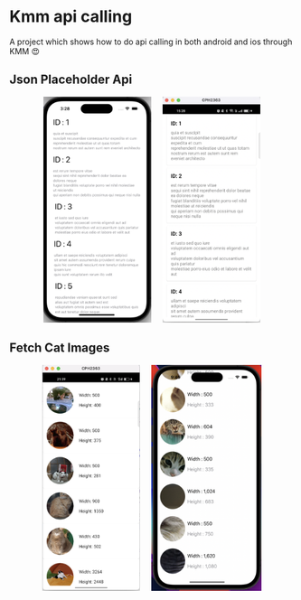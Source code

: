 # Kmm api calling

A project which shows how to do api calling in both android and ios through KMM 😍

## Json Placeholder Api

<p align="center">
<img src="screenshots/one.png" height = "400">
&nbsp;
&nbsp;
<img src="screenshots/two.png" height = "400">
</p>

## Fetch Cat Images
<p align="center">
<img src="screenshots/three.png" height = "400">
&nbsp;
&nbsp;
<img src="screenshots/four.png" height = "400">
</p>
